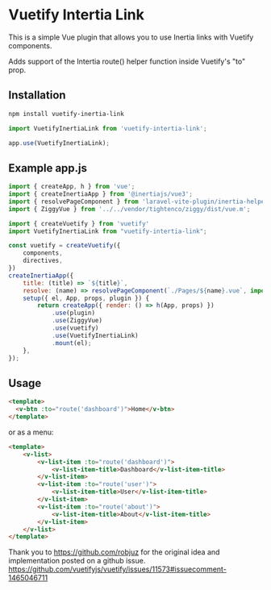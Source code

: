 # Vuetify Intertia Link
This is a simple Vue plugin that allows you to use Inertia links with Vuetify components.

Adds support of the Intertia route() helper function inside Vuetify's "to" prop.

## Installation

```bash
npm install vuetify-inertia-link
```

```javascript
import VuetifyInertiaLink from 'vuetify-intertia-link';

app.use(VuetifyInertiaLink);
```

## Example app.js
```javascript
import { createApp, h } from 'vue';
import { createInertiaApp } from '@inertiajs/vue3';
import { resolvePageComponent } from 'laravel-vite-plugin/inertia-helpers';
import { ZiggyVue } from '../../vendor/tightenco/ziggy/dist/vue.m';

import { createVuetify } from 'vuetify'
import VuetifyInertiaLink from "vuetify-intertia-link";

const vuetify = createVuetify({
    components,
    directives,
})
createInertiaApp({
    title: (title) => `${title}`,
    resolve: (name) => resolvePageComponent(`./Pages/${name}.vue`, import.meta.glob('./Pages/**/*.vue')),
    setup({ el, App, props, plugin }) {
        return createApp({ render: () => h(App, props) })
            .use(plugin)
            .use(ZiggyVue)
            .use(vuetify)
            .use(VuetifyInertiaLink)
            .mount(el);
    },
});
```


## Usage
```html
<template>
  <v-btn :to="route('dashboard')">Home</v-btn>
</template>
```

or as a menu:
```html
<template>
    <v-list>
        <v-list-item :to="route('dashboard')">
            <v-list-item-title>Dashboard</v-list-item-title>
        </v-list-item>
        <v-list-item :to="route('user')">
            <v-list-item-title>User</v-list-item-title>
        </v-list-item>
        <v-list-item :to="route('about')">
            <v-list-item-title>About</v-list-item-title>
        </v-list-item>
    </v-list>
</template>
```


Thank you to https://github.com/robjuz for the original idea and implementation posted on a github issue.
https://github.com/vuetifyjs/vuetify/issues/11573#issuecomment-1465046711